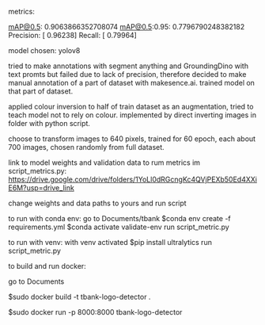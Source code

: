 metrics:

mAP@0.5: 0.9063866352708074
mAP@0.5:0.95: 0.7796790248382182
Precision: [    0.96238]
Recall: [    0.79964]

model chosen: yolov8

tried to make annotations with segment anything and GroundingDino with text promts but failed due to lack of precision,
therefore decided to make manual annotation of a part of dataset with makesence.ai. trained model on that part of dataset.

applied colour inversion to half of train dataset as an augmentation, tried to teach model not to rely on colour. implemented by direct inverting images in folder
with python script.

choose to transform images to 640 pixels, trained for 60 epoch, each about 700 images, chosen randomly from full dataset.


link to model weights and validation data to rum metrics im script_metrics.py:
https://drive.google.com/drive/folders/1YoLl0dRGcngKc4QVjPEXb50Ed4XXiE6M?usp=drive_link

change weights and data paths to yours and run script

to run with conda env:
go to Documents/tbank
$conda env create -f requirements.yml
$conda activate validate-env
run script_metric.py

to run with venv:
with venv activated
$pip install ultralytics
run script_metric.py



to build and run docker:

go to Documents

$sudo docker build -t tbank-logo-detector .

$sudo docker run -p 8000:8000 tbank-logo-detector

